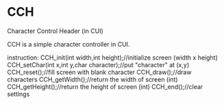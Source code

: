 # CCH
Character Control Header (in CUI)

CCH is a simple character controller in CUI.

instruction:
CCH_init(int width,int height);//initialize screen (width x height)
CCH_setChar(int x,int y,char character);//put "character" at (x,y)
CCH_reset();//fill screen with blank character
CCH_draw();//draw characters
CCH_getWidth();//return the width of screen (int)
CCH_getHeight();//return the height of screen (int)
CCH_end();//clear settings
